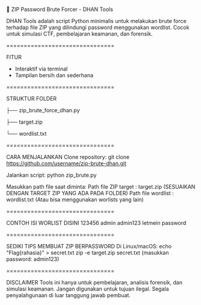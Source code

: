 🔐 ZIP Password Brute Forcer - DHAN Tools

DHAN Tools adalah script Python minimalis untuk melakukan brute force terhadap file ZIP yang dilindungi password menggunakan wordlist. Cocok untuk simulasi CTF, pembelajaran keamanan, dan forensik.

===============================

FITUR
- Interaktif via terminal
- Tampilan bersih dan sederhana

===============================

STRUKTUR FOLDER

├── zip_brute_force_dhan.py

├── target.zip

└── wordlist.txt

===============================

CARA MENJALANKAN
Clone repository:
git clone https://github.com/username/zip-brute-dhan.git

Jalankan script:
python zip_brute.py

Masukkan path file saat diminta:
Path file ZIP target : target.zip (SESUAIKAN DENGAN TARGET ZIP YANG ADA PADA FOLDER)
Path file wordlist : wordlist.txt (Atau bisa menggunakan worlists yang lain)

===============================

CONTOH ISI WORLIST DISINI
123456
admin
admin123
letmein
password

===============================

SEDIKI TIPS MEMBUAT ZIP BERPASSWORD
Di Linux/macOS:
echo "Flag{rahasia}" > secret.txt
zip -e target.zip secret.txt
(masukkan password: admin123)

===============================

DISCLAIMER
Tools ini hanya untuk pembelajaran, analisis forensik, dan simulasi keamanan.
Jangan digunakan untuk tujuan ilegal. Segala penyalahgunaan di luar tanggung jawab pembuat.
